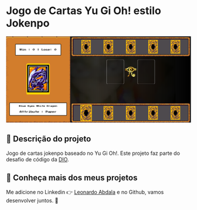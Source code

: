 # Jogo de Cartas Yu Gi Oh! estilo Jokenpo

![Mostrando: Print da tela do jogo](./src/assets/images/print_game.png)

## :rocket: Descrição do projeto

Jogo de cartas jokenpo baseado no Yu Gi Oh!. Este projeto faz parte do desafio de código da [DIO](https://dio.me).

## :speech_balloon: Conheça mais dos meus projetos

Me adicione no Linkedin :point_right: [Leonardo Abdala](https://www.linkedin.com/in/leonardo-abdala/) e no Github, vamos desenvolver juntos. :facepunch:
